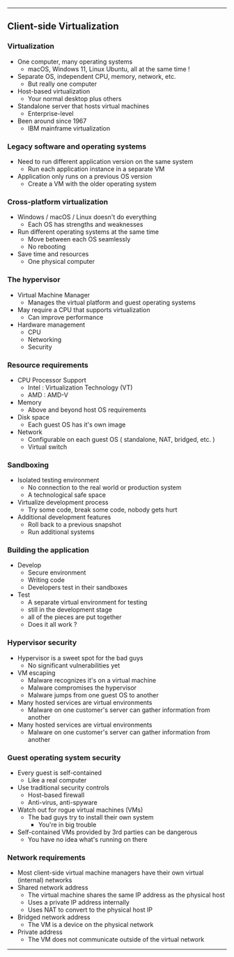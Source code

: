 
---

## Client-side Virtualization

### Virtualization
- One computer, many operating systems
	- macOS, Windows 11, Linux Ubuntu, all at the same time !
- Separate OS, independent CPU, memory, network, etc.
	- But really one computer
- Host-based virtualization
	- Your normal desktop plus others
- Standalone server that hosts virtual machines
	- Enterprise-level
- Been around since 1967
	- IBM mainframe virtualization

### Legacy software and operating systems
- Need to run different application version on the same system
	- Run each application instance in a separate VM
- Application only runs on a previous OS version 
	- Create a VM with the older operating system

### Cross-platform virtualization
- Windows / macOS / Linux doesn't do everything
	- Each OS has strengths and weaknesses
- Run different operating systems at the same time
	- Move between each OS seamlessly
	- No rebooting
- Save time and resources
	- One physical computer

### The hypervisor
- Virtual Machine Manager
	- Manages the virtual platform and guest operating systems
- May require a CPU that supports virtualization
	- Can improve performance
- Hardware management
	- CPU
	- Networking
	- Security

### Resource requirements
- CPU Processor Support
	- Intel : Virtualization Technology (VT)
	- AMD : AMD-V
- Memory
	- Above and beyond host OS requirements
- Disk space
	- Each guest OS has it's own image
- Network
	- Configurable on each guest OS ( standalone, NAT, bridged, etc. )
	- Virtual switch

### Sandboxing
- Isolated testing environment
	- No connection to the real world or production system
	- A technological safe space
- Virtualize development process
	- Try some code, break some code, nobody gets hurt
- Additional development features
	- Roll back to a previous snapshot
	- Run additional systems

### Building the application
- Develop
	- Secure environment
	- Writing code
	- Developers test in their sandboxes
- Test
	- A separate virtual environment for testing
	- still in the development stage
	- all of the pieces are put together
	- Does it all work ?

### Hypervisor security
- Hypervisor is a sweet spot for the bad guys
	- No significant vulnerabilities yet
- VM escaping
	- Malware recognizes it's on a virtual machine
	- Malware compromises the hypervisor
	- Malware jumps from one guest OS to another
- Many hosted services are virtual environments
	- Malware on one customer's server can gather information from another
- Many hosted services are virtual environments
	- Malware on one customer's server can gather information from another

### Guest operating system security
- Every guest is self-contained
	- Like a real computer
- Use traditional security controls
	- Host-based firewall
	- Anti-virus, anti-spyware
- Watch out for rogue virtual machines (VMs)
	- The bad guys try to install their own system
		- You're in big trouble
- Self-contained VMs provided by 3rd parties can be dangerous
	- You have no idea what's running on there

### Network requirements
- Most client-side virtual machine managers have their own virtual (internal) networks
- Shared network address
	- The virtual machine shares the same IP address as the physical host
	- Uses a private IP address internally
	- Uses NAT to convert to the physical host IP
- Bridged network address
	- The VM is a device on the physical network
- Private address
	- The VM does not communicate outside of the virtual network

---
